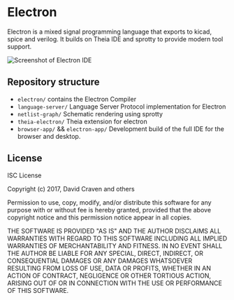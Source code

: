 # Electron

Electron is a mixed signal programming language that exports to kicad, spice and
verilog. It builds on Theia IDE and sprotty to provide modern tool support.

![Screenshot of Electron IDE](https://user-images.githubusercontent.com/741807/42879918-9b64c1d2-8a92-11e8-8e4d-a99b43b570b7.png)

## Repository structure
* `electron/` contains the Electron Compiler
* `language-server/` Language Server Protocol implementation for Electron
* `netlist-graph/` Schematic rendering using sprotty
* `theia-electron/` Theia extension for electron
* `browser-app/` && `electron-app/` Development build of the full IDE for the
  browser and desktop.


## License
ISC License

Copyright (c) 2017, David Craven and others

Permission to use, copy, modify, and/or distribute this software for any
purpose with or without fee is hereby granted, provided that the above
copyright notice and this permission notice appear in all copies.

THE SOFTWARE IS PROVIDED "AS IS" AND THE AUTHOR DISCLAIMS ALL WARRANTIES WITH
REGARD TO THIS SOFTWARE INCLUDING ALL IMPLIED WARRANTIES OF MERCHANTABILITY
AND FITNESS. IN NO EVENT SHALL THE AUTHOR BE LIABLE FOR ANY SPECIAL, DIRECT,
INDIRECT, OR CONSEQUENTIAL DAMAGES OR ANY DAMAGES WHATSOEVER RESULTING FROM
LOSS OF USE, DATA OR PROFITS, WHETHER IN AN ACTION OF CONTRACT, NEGLIGENCE
OR OTHER TORTIOUS ACTION, ARISING OUT OF OR IN CONNECTION WITH THE USE OR
PERFORMANCE OF THIS SOFTWARE.
